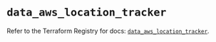 # `data_aws_location_tracker`

Refer to the Terraform Registry for docs: [`data_aws_location_tracker`](https://registry.terraform.io/providers/hashicorp/aws/6.3.0/docs/data-sources/location_tracker).
